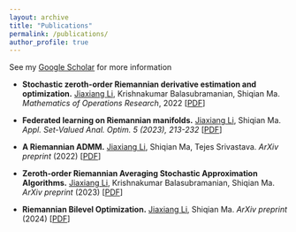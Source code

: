 ```yaml
---
layout: archive
title: "Publications"
permalink: /publications/
author_profile: true
---
```


See my [Google Scholar](https://scholar.google.com/citations?view_op=list_works&hl=en&hl=en&user=Dy-3prIAAAAJ) for more information

- **Stochastic zeroth-order Riemannian derivative estimation and optimization.** <ins>Jiaxiang Li</ins>, Krishnakumar Balasubramanian, Shiqian Ma. *Mathematics of Operations Research*, 2022 \[[PDF](https://arxiv.org/pdf/2003.11238.pdf)\]

- **Federated learning on Riemannian manifolds.** <ins>Jiaxiang Li</ins>, Shiqian Ma. *Appl. Set-Valued Anal. Optim. 5 (2023), 213-232* \[[PDF](https://arxiv.org/pdf/2206.05668.pdf)\]

- **A Riemannian ADMM.** <ins>Jiaxiang Li</ins>, Shiqian Ma, Tejes Srivastava. *ArXiv preprint* (2022) \[[PDF](https://arxiv.org/pdf/2211.02163.pdf)\]

- **Zeroth-order Riemannian Averaging Stochastic Approximation Algorithms.** <ins>Jiaxiang Li</ins>, Krishnakumar Balasubramanian, Shiqian Ma. *ArXiv preprint* (2023) \[[PDF](https://arxiv.org/pdf/2309.14506.pdf)\]

- **Riemannian Bilevel Optimization.** <ins>Jiaxiang Li</ins>, Shiqian Ma. *ArXiv preprint* (2024) \[[PDF](https://arxiv.org/pdf/2402.02019.pdf)\]
